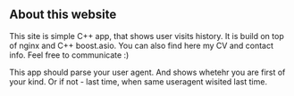 <div class="container">
  <div class="page-header">
    <h2>About this website</h2>
  </div>
  <p class="lead" id="main"></p>
</div>

This site is simple C++ app, that shows user visits history. It is build on top of nginx and C++ boost.asio. You can also find here my CV and contact info. Feel free to communicate :)

This app should parse your user agent. And shows whetehr you are first of your kind. Or if not - last time, when same useragent wisited last time.
